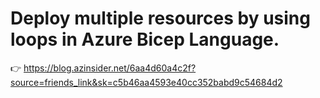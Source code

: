 # Deploy multiple resources by using loops in Azure Bicep Language.

👉 https://blog.azinsider.net/6aa4d60a4c2f?source=friends_link&sk=c5b46aa4593e40cc352babd9c54684d2
